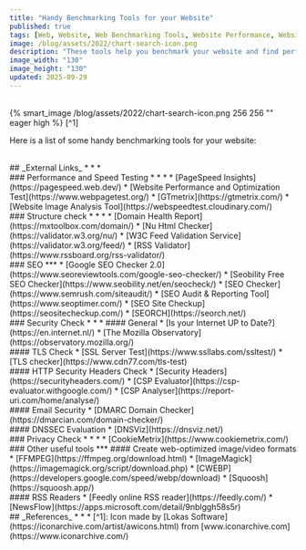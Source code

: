 ```yaml
---
title: "Handy Benchmarking Tools for your Website"
published: true
tags: [Web, Website, Web Benchmarking Tools, Website Performance, Website Security, DNSSEC, TLS, HTTP Headers, Security Headers]
image: /blog/assets/2022/chart-search-icon.png
description: "These tools help you benchmark your website and find performance and technical issues."
image_width: "130"
image_height: "130"
updated: 2025-09-29
---
```

<br>
{% smart_image /blog/assets/2022/chart-search-icon.png 256 256 "" eager high %}
[^1]
<br>

Here is a list of some handy benchmarking tools for your website:

<br>
## _External Links_
* * *
<br>
### Performance and Speed Testing
* * *
* [PageSpeed Insights](https://pagespeed.web.dev/)
* [Website Performance and Optimization Test](https://www.webpagetest.org/)
* [GTmetrix](https://gtmetrix.com/)
* [Website Image Analysis Tool](https://webspeedtest.cloudinary.com/)

<br>
### Structure check
* * *
* [Domain Health Report](https://mxtoolbox.com/domain/)
* [Nu Html Checker](https://validator.w3.org/nu/)
* [W3C Feed Validation Service](https://validator.w3.org/feed/)
* [RSS Validator](https://www.rssboard.org/rss-validator/)

<br>
### SEO
***
* [Google SEO Checker 2.0](https://www.seoreviewtools.com/google-seo-checker/)
* [Seobility Free SEO Checker](https://www.seobility.net/en/seocheck/)
* [SEO Checker](https://www.semrush.com/siteaudit/)
* [SEO Audit & Reporting Tool](https://www.seoptimer.com/)
* [SEO Site Checkup](https://seositecheckup.com/)
* [SEORCH](https://seorch.net/)

<br>
### Security Check
* * *
#### General
* [Is your Internet UP to Date?](https://en.internet.nl/)
* [The Mozilla Observatory](https://observatory.mozilla.org/)

<br>
#### TLS Check
* [SSL Server Test](https://www.ssllabs.com/ssltest/)
* [TLS checker](https://www.cdn77.com/tls-test)

<br>
#### HTTP Security Headers Check
* [Security Headers](https://securityheaders.com/)
* [CSP Evaluator](https://csp-evaluator.withgoogle.com/)
* [CSP Analyser](https://report-uri.com/home/analyse/)

<br>
#### Email Security
* [DMARC Domain Checker](https://dmarcian.com/domain-checker/)

<br>
#### DNSSEC Evaluation
* [DNSViz](https://dnsviz.net/)

<br>
### Privacy Check
* * *
* [CookieMetrix](https://www.cookiemetrix.com/)

<br>
### Other useful tools
***
#### Create web-optimized image/video formats
* [FFMPEG](https://ffmpeg.org/download.html)
* [ImageMagick](https://imagemagick.org/script/download.php)
* [CWEBP](https://developers.google.com/speed/webp/download)
* [Squoosh](https://squoosh.app/)

<br>
#### RSS Readers
* [Feedly online RSS reader](https://feedly.com/)
* [NewsFlow](https://apps.microsoft.com/detail/9nblggh58s5r)

<br>
## _References_
* * *
[^1]: Icon made by [Lokas Software](https://iconarchive.com/artist/awicons.html) from [www.iconarchive.com](https://www.iconarchive.com/)

